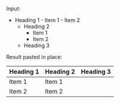 Input:

- Heading 1
	  - Item 1
	  - Item 2
	- Heading 2
	  - Item 1
	  - Item 2
	- Heading 3

Result pasted in place:

| Heading 1 | Heading 2 | Heading 3 |
|-----------|-----------|-----------|
|    Item 1 |  Item 1   |           |
|    Item 2 |  Item 2   |           |